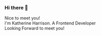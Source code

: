### Hi there 👋
Nice to meet you! <br/>
I'm Katherine Harrison. A Frontend Developer <br/>
Looking Forward to meet you!

